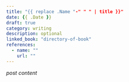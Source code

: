 ```yaml
---
title: "{{ replace .Name "-" " " | title }}"
date: {{ .Date }}
draft: true
category: writing
description: optional
linked_book: "directory-of-book"
references:
  - name: ""
    url: ""
---
```


*post content*
